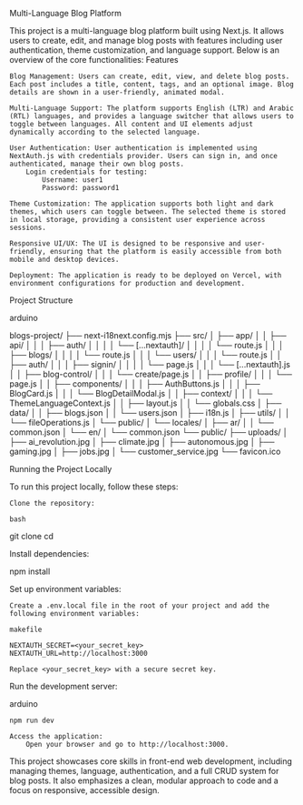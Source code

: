 Multi-Language Blog Platform

This project is a multi-language blog platform built using Next.js. It allows users to create, edit, and manage blog posts with features including user authentication, theme customization, and language support. Below is an overview of the core functionalities:
Features

    Blog Management: Users can create, edit, view, and delete blog posts. Each post includes a title, content, tags, and an optional image. Blog details are shown in a user-friendly, animated modal.

    Multi-Language Support: The platform supports English (LTR) and Arabic (RTL) languages, and provides a language switcher that allows users to toggle between languages. All content and UI elements adjust dynamically according to the selected language.

    User Authentication: User authentication is implemented using NextAuth.js with credentials provider. Users can sign in, and once authenticated, manage their own blog posts.
        Login credentials for testing:
            Username: user1
            Password: password1

    Theme Customization: The application supports both light and dark themes, which users can toggle between. The selected theme is stored in local storage, providing a consistent user experience across sessions.

    Responsive UI/UX: The UI is designed to be responsive and user-friendly, ensuring that the platform is easily accessible from both mobile and desktop devices.

    Deployment: The application is ready to be deployed on Vercel, with environment configurations for production and development.

Project Structure

arduino

blogs-project/
├── next-i18next.config.mjs
├── src/
│   ├── app/
│   │   ├── api/
│   │   │   ├── auth/
│   │   │   │   └── [...nextauth]/
│   │   │   │       └── route.js
│   │   │   ├── blogs/
│   │   │   │   └── route.js
│   │   │   └── users/
│   │   │       └── route.js
│   │   ├── auth/
│   │   │   ├── signin/
│   │   │   │   └── page.js
│   │   │   └── [...nextauth].js
│   │   ├── blog-control/
│   │   │   └── create/page.js
│   │   ├── profile/
│   │   │   └── page.js
│   │   ├── components/
│   │   │   ├── AuthButtons.js
│   │   │   ├── BlogCard.js
│   │   │   └── BlogDetailModal.js
│   │   ├── context/
│   │   │   └── ThemeLanguageContext.js
│   │   ├── layout.js
│   │   └── globals.css
│   ├── data/
│   │   ├── blogs.json
│   │   └── users.json
│   ├── i18n.js
│   ├── utils/
│   │   └── fileOperations.js
│   └── public/
│       └── locales/
│           ├── ar/
│           │   └── common.json
│           └── en/
│               └── common.json
└── public/
    ├── uploads/
    │   ├── ai_revolution.jpg
    │   ├── climate.jpg
    │   ├── autonomous.jpg
    │   ├── gaming.jpg
    │   ├── jobs.jpg
    │   └── customer_service.jpg
    └── favicon.ico

Running the Project Locally

To run this project locally, follow these steps:

    Clone the repository:

    bash

git clone <repository-url>
cd <repository-directory>

Install dependencies:

npm install

Set up environment variables:

    Create a .env.local file in the root of your project and add the following environment variables:

    makefile

    NEXTAUTH_SECRET=<your_secret_key>
    NEXTAUTH_URL=http://localhost:3000

    Replace <your_secret_key> with a secure secret key.

Run the development server:

arduino

    npm run dev

    Access the application:
        Open your browser and go to http://localhost:3000.

This project showcases core skills in front-end web development, including managing themes, language, authentication, and a full CRUD system for blog posts. It also emphasizes a clean, modular approach to code and a focus on responsive, accessible design.